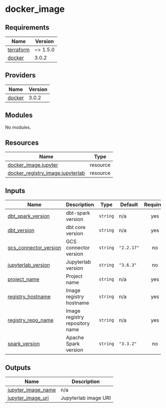 # docker_image

<!-- BEGINNING OF PRE-COMMIT-TERRAFORM DOCS HOOK -->
## Requirements

| Name | Version |
|------|---------|
| <a name="requirement_terraform"></a> [terraform](#requirement\_terraform) | ~> 1.5.0 |
| <a name="requirement_docker"></a> [docker](#requirement\_docker) | 3.0.2 |

## Providers

| Name | Version |
|------|---------|
| <a name="provider_docker"></a> [docker](#provider\_docker) | 3.0.2 |

## Modules

No modules.

## Resources

| Name | Type |
|------|------|
| [docker_image.jupyter](https://registry.terraform.io/providers/kreuzwerker/docker/3.0.2/docs/resources/image) | resource |
| [docker_registry_image.jupyterlab](https://registry.terraform.io/providers/kreuzwerker/docker/3.0.2/docs/resources/registry_image) | resource |

## Inputs

| Name | Description | Type | Default | Required |
|------|-------------|------|---------|:--------:|
| <a name="input_dbt_spark_version"></a> [dbt\_spark\_version](#input\_dbt\_spark\_version) | dbt-spark version | `string` | n/a | yes |
| <a name="input_dbt_version"></a> [dbt\_version](#input\_dbt\_version) | dbt core version | `string` | n/a | yes |
| <a name="input_gcs_connector_version"></a> [gcs\_connector\_version](#input\_gcs\_connector\_version) | GCS connector version | `string` | `"2.2.17"` | no |
| <a name="input_jupyterlab_version"></a> [jupyterlab\_version](#input\_jupyterlab\_version) | Jupyterlab version | `string` | `"3.6.3"` | no |
| <a name="input_project_name"></a> [project\_name](#input\_project\_name) | Project name | `string` | n/a | yes |
| <a name="input_registry_hostname"></a> [registry\_hostname](#input\_registry\_hostname) | Image registry hostname | `string` | n/a | yes |
| <a name="input_registry_repo_name"></a> [registry\_repo\_name](#input\_registry\_repo\_name) | Image registry repository name | `string` | n/a | yes |
| <a name="input_spark_version"></a> [spark\_version](#input\_spark\_version) | Apache Spark version | `string` | `"3.3.2"` | no |

## Outputs

| Name | Description |
|------|-------------|
| <a name="output_jupyter_image_name"></a> [jupyter\_image\_name](#output\_jupyter\_image\_name) | n/a |
| <a name="output_jupyter_image_uri"></a> [jupyter\_image\_uri](#output\_jupyter\_image\_uri) | Jupyterlab image URI |
<!-- END OF PRE-COMMIT-TERRAFORM DOCS HOOK -->

